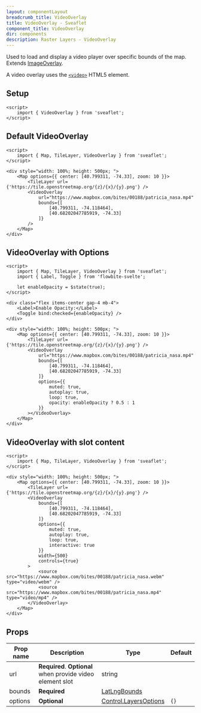 ```yaml
---
layout: componentLayout
breadcrumb_title: VideoOverlay
title: VideoOverlay - Sveaflet
component_title: VideoOverlay
dir: components
description: Raster Layers - VideoOverlay
---
```


Used to load and display a video player over specific bounds of the map. Extends [ImageOverlay](https://leafletjs.com/reference.html#imageoverlay).

A video overlay uses the [`<video>`](https://developer.mozilla.org/docs/Web/HTML/Element/video) HTML5 element.

## Setup

```svelte example csr hideOutput
<script>
	import { VideoOverlay } from 'sveaflet';
</script>
```

## Default VideoOverlay

```svelte example csr
<script>
	import { Map, TileLayer, VideoOverlay } from 'sveaflet';
</script>

<div style="width: 100%; height: 500px; ">
	<Map options={{ center: [40.799311, -74.33], zoom: 10 }}>
		<TileLayer url={'https://tile.openstreetmap.org/{z}/{x}/{y}.png'} />
		<VideoOverlay
			url="https://www.mapbox.com/bites/00188/patricia_nasa.mp4"
			bounds={[
				[40.799311, -74.118464],
				[40.68202047785919, -74.33]
			]}
		/>
	</Map>
</div>
```

## VideoOverlay with Options

```svelte example csr
<script>
	import { Map, TileLayer, VideoOverlay } from 'sveaflet';
	import { Label, Toggle } from 'flowbite-svelte';

	let enableOpacity = $state(true);
</script>

<div class="flex items-center gap-4 mb-4">
	<Label>Enable Opacity:</Label>
	<Toggle bind:checked={enableOpacity} />
</div>

<div style="width: 100%; height: 500px; ">
	<Map options={{ center: [40.799311, -74.33], zoom: 10 }}>
		<TileLayer url={'https://tile.openstreetmap.org/{z}/{x}/{y}.png'} />
		<VideoOverlay
			url="https://www.mapbox.com/bites/00188/patricia_nasa.mp4"
			bounds={[
				[40.799311, -74.118464],
				[40.68202047785919, -74.33]
			]}
			options={{
				muted: true,
				autoplay: true,
				loop: true,
				opacity: enableOpacity ? 0.5 : 1
			}}
		></VideoOverlay>
	</Map>
</div>
```

## VideoOverlay with slot content

```svelte example csr
<script>
	import { Map, TileLayer, VideoOverlay } from 'sveaflet';
</script>

<div style="width: 100%; height: 500px; ">
	<Map options={{ center: [40.799311, -74.33], zoom: 10 }}>
		<TileLayer url={'https://tile.openstreetmap.org/{z}/{x}/{y}.png'} />
		<VideoOverlay
			bounds={[
				[40.799311, -74.118464],
				[40.68202047785919, -74.33]
			]}
			options={{
				muted: true,
				autoplay: true,
				loop: true,
				interactive: true
			}}
			width={500}
			controls={true}
		>
			<source src="https://www.mapbox.com/bites/00188/patricia_nasa.webm" type="video/webm" />
			<source src="https://www.mapbox.com/bites/00188/patricia_nasa.mp4" type="video/mp4" />
		</VideoOverlay>
	</Map>
</div>
```

## Props

| Prop name | Description                                                | Type                                                                                | Default |
| --------- | ---------------------------------------------------------- | ----------------------------------------------------------------------------------- | ------- |
| url       | **Required**. **Optional** when provide video element slot | string                                                                              |         |
| bounds    | **Required**                                               | [LatLngBounds](https://leafletjs.com/reference.html#latLngbounds)                   |         |
| options   | **Optional**                                               | [Control.LayersOptions](https://leafletjs.com/reference.html#control-layers-option) | `{}`    |
